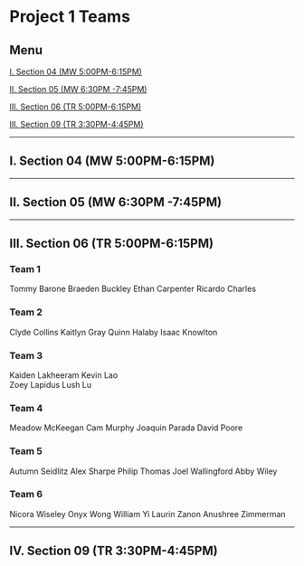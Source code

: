 # Project 1 Teams

## Menu

[I. Section 04 (MW 5:00PM-6:15PM)](#i-section-04-mw-500pm-615pm)

[II. Section 05 (MW 6:30PM -7:45PM)](#ii-section-05-mw-630pm--745pm)

[III. Section 06 (TR 5:00PM-6:15PM)](#iii-section-06-tr-500pm-615pm)

[III. Section 09 (TR 3:30PM-4:45PM)](#iv-section-09-tr-330pm-445pm)

---

## I. Section 04 (MW 5:00PM-6:15PM)

---

## II. Section 05 (MW 6:30PM -7:45PM)

---

## III. Section 06 (TR 5:00PM-6:15PM)

### Team 1
Tommy Barone
Braeden Buckley
Ethan Carpenter
Ricardo Charles

### Team 2
Clyde Collins
Kaitlyn Gray
Quinn Halaby
Isaac Knowlton

### Team 3
Kaiden Lakheeram
Kevin Lao	
Zoey Lapidus
Lush Lu

### Team 4
Meadow McKeegan
Cam Murphy
Joaquin Parada
David Poore

### Team 5
Autumn Seidlitz
Alex Sharpe
Philip Thomas
Joel Wallingford
Abby Wiley

### Team 6
Nicora Wiseley
Onyx Wong
William Yi
Laurin Zanon
Anushree Zimmerman

---

## IV. Section 09 (TR 3:30PM-4:45PM)
